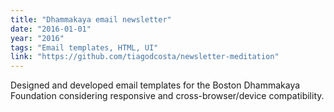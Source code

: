 ```yaml
---
title: "Dhammakaya email newsletter"
date: "2016-01-01"
year: "2016"
tags: "Email templates, HTML, UI"
link: "https://github.com/tiagodcosta/newsletter-meditation"
---
```


Designed and developed email templates for the Boston Dhammakaya Foundation considering responsive and cross-browser/device compatibility.